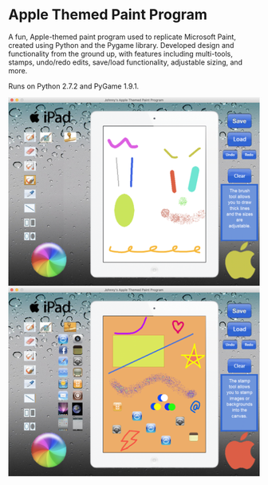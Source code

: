# Apple Themed Paint Program
A fun, Apple-themed paint program used to replicate Microsoft Paint, created using Python and the Pygame library. 
Developed design and functionality from the ground up, with features including multi-tools, stamps, undo/redo edits, save/load functionality, adjustable sizing, and more. 

Runs on Python 2.7.2 and PyGame 1.9.1.

![Screenshot](github_previews/paint-program1.png)
![Screenshot](github_previews/paint-program2.png)
